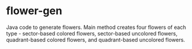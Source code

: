 # flower-gen
Java code to generate flowers. Main method creates four flowers of each type - sector-based colored flowers, sector-based uncolored flowers, quadrant-based colored flowers, and quadrant-based uncolored flowers. 
